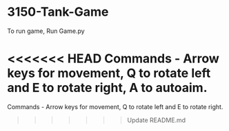 # 3150-Tank-Game

To run game, Run Game.py

<<<<<<< HEAD
Commands - Arrow keys for movement, Q to rotate left and E to rotate right, A to autoaim.
=======
Commands - Arrow keys for movement, Q to rotate left and E to rotate right.
>>>>>>> Update README.md
